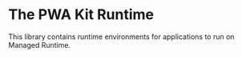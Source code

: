 # The PWA Kit Runtime

This library contains runtime environments for applications to run on Managed Runtime.
